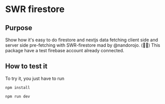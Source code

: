 # SWR firestore

## Purpose


Show how it's easy to do firestore and nextjs data fetching client side and server side pre-fetching with SWR-firestore mad by @nandorojo. (👏🏻)
This package have a test firebase account already connected. 

## How to test it

To try it, you just have to run

`npm install`

`npm run dev`
